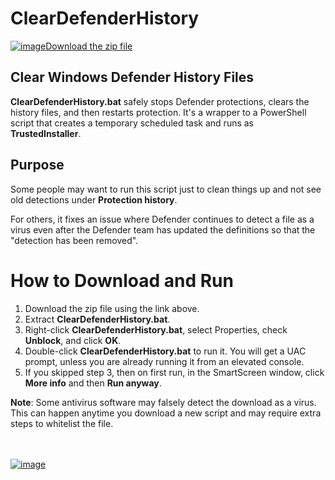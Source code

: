 # ClearDefenderHistory

[![image](https://user-images.githubusercontent.com/79026235/152910441-59ba653c-5607-4f59-90c0-bc2851bf2688.png)Download the zip file](https://github.com/LesFerch/ClearDefenderHistory/archive/refs/heads/main.zip)

## Clear Windows Defender History Files

**ClearDefenderHistory.bat** safely stops Defender protections, clears the history files, and then restarts protection. It's a wrapper to a PowerShell script that creates a temporary scheduled task and runs as **TrustedInstaller**.

## Purpose

Some people may want to run this script just to clean things up and not see old detections under **Protection history**.

For others, it fixes an issue where Defender continues to detect a file as a virus even after the Defender team has updated the definitions so that the "detection has been removed".

# How to Download and Run

1. Download the zip file using the link above.
2. Extract **ClearDefenderHistory.bat**.
3. Right-click **ClearDefenderHistory.bat**, select Properties, check **Unblock**, and click **OK**.
4. Double-click  **ClearDefenderHistory.bat** to run it. You will get a UAC prompt, unless you are already running it from an elevated console.
5. If you skipped step 3, then on first run, in the SmartScreen window, click **More info** and then **Run anyway**.

**Note**: Some antivirus software may falsely detect the download as a virus. This can happen anytime you download a new script and may require extra steps to whitelist the file.

\
\
[![image](https://user-images.githubusercontent.com/79026235/153264696-8ec747dd-37ec-4fc1-89a1-3d6ea3259a95.png)](https://github.com/LesFerch/ClearDefenderHistory)
